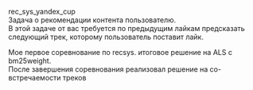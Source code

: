 rec_sys_yandex_cup  
Задача о рекомендации контента пользователю.  
В этой задаче от вас требуется по предыдущим лайкам предсказать следующий трек, которому пользователь поставит лайк.

Мое первое соревнование по recsys. итоговое решение на ALS с bm25weight.  
После завершения соревнования реализовал решение на со-встречаемости треков